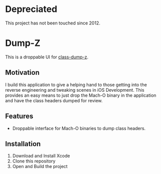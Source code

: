 # Depreciated
This project has not been touched since 2012.

# Dump-Z
This is a droppable UI for [class-dump-z](https://code.google.com/archive/p/networkpx/wikis/class_dump_z.wiki).

## Motivation
I build this application to give a helping hand to those getting into the reverse engineering and tweaking scenes in iOS Development. This provides an easy means to just drop the Mach-O binary in the application and have the class headers dumped for review.

## Features
* Droppable interface for Mach-O binaries to dump class headers.

## Installation
1. Download and Install Xcode
2. Clone this repository
3. Open and Build the project
